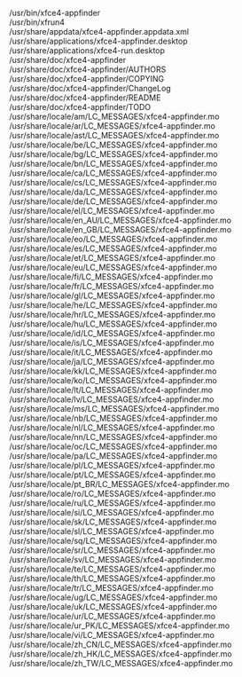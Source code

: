 /usr/bin/xfce4-appfinder  
/usr/bin/xfrun4  
/usr/share/appdata/xfce4-appfinder.appdata.xml  
/usr/share/applications/xfce4-appfinder.desktop  
/usr/share/applications/xfce4-run.desktop  
/usr/share/doc/xfce4-appfinder  
/usr/share/doc/xfce4-appfinder/AUTHORS  
/usr/share/doc/xfce4-appfinder/COPYING  
/usr/share/doc/xfce4-appfinder/ChangeLog  
/usr/share/doc/xfce4-appfinder/README  
/usr/share/doc/xfce4-appfinder/TODO  
/usr/share/locale/am/LC\_MESSAGES/xfce4-appfinder.mo  
/usr/share/locale/ar/LC\_MESSAGES/xfce4-appfinder.mo  
/usr/share/locale/ast/LC\_MESSAGES/xfce4-appfinder.mo  
/usr/share/locale/be/LC\_MESSAGES/xfce4-appfinder.mo  
/usr/share/locale/bg/LC\_MESSAGES/xfce4-appfinder.mo  
/usr/share/locale/bn/LC\_MESSAGES/xfce4-appfinder.mo  
/usr/share/locale/ca/LC\_MESSAGES/xfce4-appfinder.mo  
/usr/share/locale/cs/LC\_MESSAGES/xfce4-appfinder.mo  
/usr/share/locale/da/LC\_MESSAGES/xfce4-appfinder.mo  
/usr/share/locale/de/LC\_MESSAGES/xfce4-appfinder.mo  
/usr/share/locale/el/LC\_MESSAGES/xfce4-appfinder.mo  
/usr/share/locale/en\_AU/LC\_MESSAGES/xfce4-appfinder.mo  
/usr/share/locale/en\_GB/LC\_MESSAGES/xfce4-appfinder.mo  
/usr/share/locale/eo/LC\_MESSAGES/xfce4-appfinder.mo  
/usr/share/locale/es/LC\_MESSAGES/xfce4-appfinder.mo  
/usr/share/locale/et/LC\_MESSAGES/xfce4-appfinder.mo  
/usr/share/locale/eu/LC\_MESSAGES/xfce4-appfinder.mo  
/usr/share/locale/fi/LC\_MESSAGES/xfce4-appfinder.mo  
/usr/share/locale/fr/LC\_MESSAGES/xfce4-appfinder.mo  
/usr/share/locale/gl/LC\_MESSAGES/xfce4-appfinder.mo  
/usr/share/locale/he/LC\_MESSAGES/xfce4-appfinder.mo  
/usr/share/locale/hr/LC\_MESSAGES/xfce4-appfinder.mo  
/usr/share/locale/hu/LC\_MESSAGES/xfce4-appfinder.mo  
/usr/share/locale/id/LC\_MESSAGES/xfce4-appfinder.mo  
/usr/share/locale/is/LC\_MESSAGES/xfce4-appfinder.mo  
/usr/share/locale/it/LC\_MESSAGES/xfce4-appfinder.mo  
/usr/share/locale/ja/LC\_MESSAGES/xfce4-appfinder.mo  
/usr/share/locale/kk/LC\_MESSAGES/xfce4-appfinder.mo  
/usr/share/locale/ko/LC\_MESSAGES/xfce4-appfinder.mo  
/usr/share/locale/lt/LC\_MESSAGES/xfce4-appfinder.mo  
/usr/share/locale/lv/LC\_MESSAGES/xfce4-appfinder.mo  
/usr/share/locale/ms/LC\_MESSAGES/xfce4-appfinder.mo  
/usr/share/locale/nb/LC\_MESSAGES/xfce4-appfinder.mo  
/usr/share/locale/nl/LC\_MESSAGES/xfce4-appfinder.mo  
/usr/share/locale/nn/LC\_MESSAGES/xfce4-appfinder.mo  
/usr/share/locale/oc/LC\_MESSAGES/xfce4-appfinder.mo  
/usr/share/locale/pa/LC\_MESSAGES/xfce4-appfinder.mo  
/usr/share/locale/pl/LC\_MESSAGES/xfce4-appfinder.mo  
/usr/share/locale/pt/LC\_MESSAGES/xfce4-appfinder.mo  
/usr/share/locale/pt\_BR/LC\_MESSAGES/xfce4-appfinder.mo  
/usr/share/locale/ro/LC\_MESSAGES/xfce4-appfinder.mo  
/usr/share/locale/ru/LC\_MESSAGES/xfce4-appfinder.mo  
/usr/share/locale/si/LC\_MESSAGES/xfce4-appfinder.mo  
/usr/share/locale/sk/LC\_MESSAGES/xfce4-appfinder.mo  
/usr/share/locale/sl/LC\_MESSAGES/xfce4-appfinder.mo  
/usr/share/locale/sq/LC\_MESSAGES/xfce4-appfinder.mo  
/usr/share/locale/sr/LC\_MESSAGES/xfce4-appfinder.mo  
/usr/share/locale/sv/LC\_MESSAGES/xfce4-appfinder.mo  
/usr/share/locale/te/LC\_MESSAGES/xfce4-appfinder.mo  
/usr/share/locale/th/LC\_MESSAGES/xfce4-appfinder.mo  
/usr/share/locale/tr/LC\_MESSAGES/xfce4-appfinder.mo  
/usr/share/locale/ug/LC\_MESSAGES/xfce4-appfinder.mo  
/usr/share/locale/uk/LC\_MESSAGES/xfce4-appfinder.mo  
/usr/share/locale/ur/LC\_MESSAGES/xfce4-appfinder.mo  
/usr/share/locale/ur\_PK/LC\_MESSAGES/xfce4-appfinder.mo  
/usr/share/locale/vi/LC\_MESSAGES/xfce4-appfinder.mo  
/usr/share/locale/zh\_CN/LC\_MESSAGES/xfce4-appfinder.mo  
/usr/share/locale/zh\_HK/LC\_MESSAGES/xfce4-appfinder.mo  
/usr/share/locale/zh\_TW/LC\_MESSAGES/xfce4-appfinder.mo  

